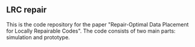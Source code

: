 ## LRC repair 
This is the code repository for the paper "Repair-Optimal Data Placement for Locally Repairable Codes". The code consists of two main parts: simulation and prototype.